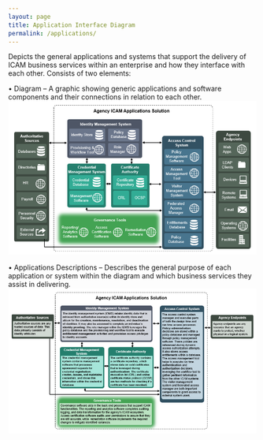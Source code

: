 ```yaml
---
layout: page
title: Application Interface Diagram
permalink: /applications/
---
```

Depicts the general applications and systems that support the delivery of ICAM business services within an enterprise and how they interface with each other. Consists of two elements:

•	Diagram – A graphic showing generic applications and software components and their connections in relation to each other.
![Image of Business Process Diagram](../img/ApplicationsInterfaceDiagram.png)

•	Applications Descriptions – Describes the general purpose of each application or system within the diagram and which business services they assist in delivering.
![Image of Business Process Diagram](../img/ApplicationsDescriptions.png)
